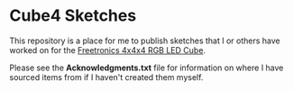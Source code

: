 # Cube4 Sketches

This repository is a place for me to publish sketches that I or others have worked on for the [Freetronics 4x4x4 RGB LED Cube](http://www.freetronics.com.au/collections/kits/products/cube4-4x4x4-rgb-led-cube).

Please see the **Acknowledgments.txt** file for information on where I have sourced items from if I haven't created them myself.
